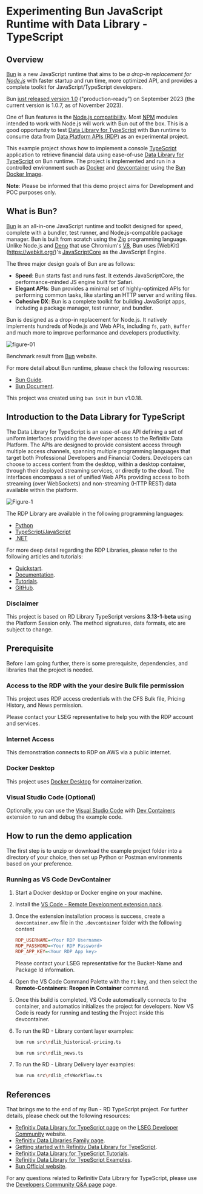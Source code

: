 # Experimenting Bun JavaScript Runtime with Data Library - TypeScript

## Overview

[Bun](https://bun.sh/) is a new JavaScript runtime that aims to be *a drop-in replacement for [Node.js](https://nodejs.org/en/)* with faster startup and run time, more optimized API, and provides a complete toolkit for JavaScript/TypeScript developers.

Bun [just released version 1.0](https://www.youtube.com/watch?v=BsnCpESUEqM) ("production-ready") on September 2023 (the current version is 1.0.7, as of November 2023).

One of Bun features is the [Node.js compatibility](https://bun.sh/docs/runtime/nodejs-apis). Most [NPM](https://www.npmjs.com/) modules intended to work with Node.js will work with Bun out of the box. This is a good opportunity to test [Data Library for TypeScript](https://developers.lseg.com/en/api-catalog/refinitiv-data-platform/refinitiv-data-library-for-typescript) with Bun runtime to consume data from [Data Platform APIs (RDP)](https://developers.lseg.com/en/api-catalog/refinitiv-data-platform/refinitiv-data-platform-apis) as an experimental project.

This example project shows how to implement a console [TypeScript](https://www.typescriptlang.org) application to retrieve financial data using ease-of-use [Data Library for TypeScript](https://developers.lseg.com/en/api-catalog/refinitiv-data-platform/refinitiv-data-library-for-typescript) on Bun runtime.  The project is implemented and run in a controlled environment such as [Docker](https://www.docker.com/) and [devcontainer](https://code.visualstudio.com/docs/remote/containers) using the [Bun Docker Image](https://hub.docker.com/r/oven/bun).

**Note**:
Please be informed that this demo project aims for Development and POC purposes only. 

## <a id="bun_intro"></a>What is Bun?

[Bun](https://bun.sh/) is an all-in-one JavaScript runtime and toolkit designed for speed, complete with a bundler, test runner, and Node.js-compatible package manager. Bun is built from scratch using the [Zig](http://ziglang.org/) programming language. Unlike Node.js and [Deno](https://deno.com/) that use Chromium's [V8](https://v8.dev/), Bun uses [WebKit] (https://webkit.org/)'s [JavaScriptCore](https://docs.webkit.org/Deep%20Dive/JSC/JavaScriptCore.html) as the JavaScript Engine.

The three major design goals of Bun are as follows:
- **Speed**: Bun starts fast and runs fast. It extends JavaScriptCore, the performance-minded JS engine built for Safari. 
- **Elegant APIs**: Bun provides a minimal set of highly-optimized APIs for performing common tasks, like starting an HTTP server and writing files.
- **Cohesive DX**: Bun is a complete toolkit for building JavaScript apps, including a package manager, test runner, and bundler.

Bun is designed as a drop-in replacement for Node.js. It natively implements hundreds of Node.js and Web APIs, including ```fs```, ```path```, ```Buffer``` and much more to improve performance and developers productivity.

![figure-01](images/01_bun_benchmark.png "Bun benchmark")

Benchmark result from [Bun](https://bun.sh/) website.

For more detail about Bun runtime, please check the following resources:
- [Bun Guide](https://bun.sh/guides).
- [Bun Document](https://bun.sh/docs).

This project was created using `bun init` in bun v1.0.18. 


## <a id="rdp_lib"></a>Introduction to the Data Library for TypeScript

The Data Library for TypeScript is an ease-of-use API defining a set of uniform interfaces providing the developer access to the Refinitiv Data Platform.  The APIs are designed to provide consistent access through multiple access channels, spanning multiple programming languages that target both Professional Developers and Financial Coders.  Developers can choose to access content from the desktop, within a desktop container, through their deployed streaming services, or directly to the cloud.  The interfaces encompass a set of unified Web APIs providing access to both streaming (over WebSockets) and non-streaming (HTTP REST) data available within the platform.

![Figure-1](images/rdlib_image.png "Data Library Diagram") 

The RDP Library are available in the following programming languages:
- [Python](https://developers.lseg.com/en/api-catalog/refinitiv-data-platform/refinitiv-data-library-for-python)
- [TypeScript/JavaScript](https://developers.lseg.com/en/api-catalog/refinitiv-data-platform/refinitiv-data-library-for-typescript)
- [.NET](https://developers.lseg.com/en/api-catalog/refinitiv-data-platform/refinitiv-data-library-for--net)

For more deep detail regarding the RDP Libraries, please refer to the following articles and tutorials:
- [Quickstart](https://developers.lseg.com/en/api-catalog/refinitiv-data-platform/refinitiv-data-library-for-typescript/quick-start).
- [Documentation](https://developers.lseg.com/en/api-catalog/refinitiv-data-platform/refinitiv-data-library-for-typescript/documentation).
- [Tutorials](https://developers.lseg.com/en/api-catalog/refinitiv-data-platform/refinitiv-data-library-for-typescript/tutorials).
- [GitHub](https://github.com/LSEG-API-Samples/Example.DataLibrary.TypeScript).

### Disclaimer

This project is based on RD Library TypeScript versions **3.13-1-beta** using the Platform Session only. The method signatures, data formats, etc are subject to change.

## <a id="prerequisite"></a>Prerequisite

Before I am going further, there is some prerequisite, dependencies, and libraries that the project is needed.

### Access to the RDP with the your desire Bulk file permission

This project uses RDP access credentials with the CFS Bulk file, Pricing History, and News permission.

Please contact your LSEG representative to help you with the RDP account and services.

### Internet Access

This demonstration connects to RDP on AWS via a public internet.

### Docker Desktop

This project uses [Docker Desktop](https://www.docker.com/products/docker-desktop/) for containerization. 

### Visual Studio Code (Optional)

Optionally, you can use the [Visual Studio Code](https://code.visualstudio.com/) with [Dev Containers](https://marketplace.visualstudio.com/items?itemName=ms-vscode-remote.remote-containers) extension to run and debug the example code.

## <a id="how_to_run"></a>How to run the demo application

The first step is to unzip or download the example project folder into a directory of your choice, then set up Python or Postman environments based on your preference.

### Running as VS Code DevContainer

1. Start a Docker desktop or Docker engine on your machine.
2. Install the [VS Code - Remote Development extension pack](https://aka.ms/vscode-remote/download/extension).
3. Once the extension installation process is success, create a ```devcontainer.env``` file in the ```.devcontainer``` folder with the following content
    ``` INI
    RDP_USERNAME=<Your RDP Username>
    RDP_PASSWORD=<Your RDP Password>
    RDP_APP_KEY=<Your RDP App key>
    ```
    Please contact your LSEG representative for the Bucket-Name and Package Id information.
4. Open the VS Code Command Palette with the ```F1``` key, and then select the **Remote-Containers: Reopen in Container** command.
5. Once this build is completed, VS Code automatically connects to the container, and automatics initializes the project for developers.  Now VS Code is ready for running and testing the Project inside this devcontainer.
6. To run the RD - Library content layer examples:

    ```bash
    bun run src\rdlib_historical-pricing.ts

    bun run src\rdlib_news.ts
    ```
7. To run the RD - Library Delivery layer examples:

    ```bash
    bun run src\rdlib_cfsWorkflow.ts
    ```
## <a id="references"></a>References

That brings me to the end of my Bun - RD TypeScript project. For further details, please check out the following resources:

* [Refinitiv Data Library for TypeScript page](https://developers.lseg.com/en/api-catalog/refinitiv-data-platform/refinitiv-data-library-for-typescript) on the [LSEG Developer Community](https://developers.lseg.com/) website.
* [Refinitiv Data Libraries Family page](https://developers.lseg.com/en/api-catalog/refinitiv-data-platform/refinitiv-data-libraries).
* [Getting started with Refinitiv Data Library for TypeScript](https://developers.lseg.com/en/api-catalog/refinitiv-data-platform/refinitiv-data-library-for-typescript/quick-start).
* [Refinitiv Data Library for TypeScript Tutorials](https://developers.lseg.com/en/api-catalog/refinitiv-data-platform/refinitiv-data-library-for-typescript/tutorials).
* [Refinitiv Data Library for TypeScript Examples](https://github.com/LSEG-API-Samples/Example.DataLibrary.TypeScript).
* [Bun Official website](https://bun.sh/).


For any questions related to Refinitiv Data Library for TypeScript, please use the [Developers Community Q&A page](https://community.developers.refinitiv.com/) page.

